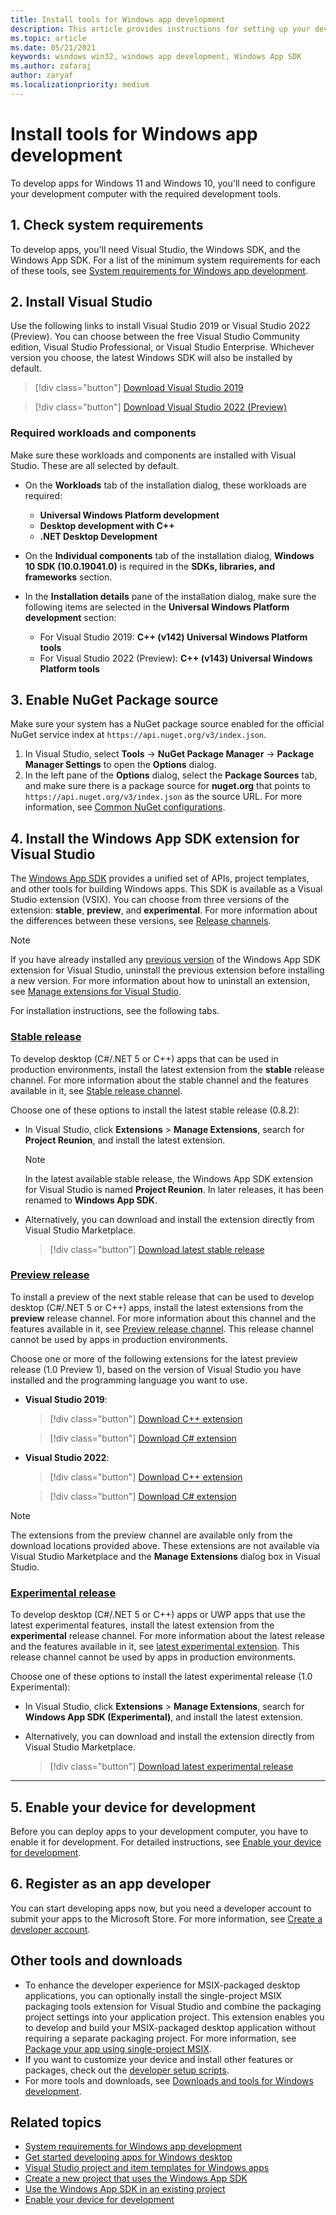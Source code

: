 ```yaml
---
title: Install tools for Windows app development
description: This article provides instructions for setting up your development computer for Windows app development.
ms.topic: article
ms.date: 05/21/2021
keywords: windows win32, windows app development, Windows App SDK 
ms.author: zafaraj
author: zaryaf
ms.localizationpriority: medium
---
```


# Install tools for Windows app development

To develop apps for Windows 11 and Windows 10, you'll need to configure your development computer with the required development tools.

## 1. Check system requirements

To develop apps, you'll need Visual Studio, the Windows SDK, and the Windows App SDK. For a list of the minimum system requirements for each of these tools, see [System requirements for Windows app development](system-requirements.md).

## 2. Install Visual Studio

Use the following links to install Visual Studio 2019 or Visual Studio 2022 (Preview). You can choose between the free Visual Studio Community edition, Visual Studio Professional, or Visual Studio Enterprise. Whichever version you choose, the latest Windows SDK will also be installed by default.

> [!div class="button"]
> [Download Visual Studio 2019](/visualstudio/releases/2019/release-notes)

> [!div class="button"]
> [Download Visual Studio 2022 (Preview)](/visualstudio/releases/2022/release-notes-preview)

### Required workloads and components

Make sure these workloads and components are installed with Visual Studio. These are all selected by default.

- On the **Workloads** tab of the installation dialog, these workloads are required:
  - **Universal Windows Platform development**
  - **Desktop development with C++**
  - **.NET Desktop Development**

- On the **Individual components** tab of the installation dialog, **Windows 10 SDK (10.0.19041.0)** is required in the **SDKs, libraries, and frameworks** section.

- In the **Installation details** pane of the installation dialog, make sure the following items are selected in the **Universal Windows Platform development** section:
  - For Visual Studio 2019: **C++ (v142) Universal Windows Platform tools**
  - For Visual Studio 2022 (Preview): **C++ (v143) Universal Windows Platform tools**

## 3. Enable NuGet Package source

Make sure your system has a NuGet package source enabled for the official NuGet service index at `https://api.nuget.org/v3/index.json`.

 1. In Visual Studio, select **Tools** -> **NuGet Package Manager** -> **Package Manager Settings** to open the **Options** dialog.
 2. In the left pane of the **Options** dialog, select the **Package Sources** tab, and make sure there is a package source for **nuget.org** that points to `https://api.nuget.org/v3/index.json` as the source URL. For more information, see [Common NuGet configurations](/nuget/consume-packages/configuring-nuget-behavior).

## 4. Install the Windows App SDK extension for Visual Studio

The [Windows App SDK](index.md) provides a unified set of APIs, project templates, and other tools for building Windows apps. This SDK is available as a Visual Studio extension (VSIX). You can choose from three versions of the extension: **stable**, **preview**, and **experimental**. For more information about the differences between these versions, see [Release channels](release-channels.md).

> [!NOTE]
> If you have already installed any [previous version](downloads.md) of the Windows App SDK extension for Visual Studio, uninstall the previous extension before installing a new version. For more information about how to uninstall an extension, see [Manage extensions for Visual Studio](/visualstudio/ide/finding-and-using-visual-studio-extensions).

For installation instructions, see the following tabs.

### [Stable release](#tab/stable)

To develop desktop (C#/.NET 5 or C++) apps that can be used in production environments, install the latest extension from the **stable** release channel. For more information about the stable channel and the features available in it, see [Stable release channel](stable-channel.md).

Choose one of these options to install the latest stable release (0.8.2):

- In Visual Studio, click **Extensions** > **Manage Extensions**, search for **Project Reunion**, and install the latest extension.
    > [!NOTE]
    > In the latest available stable release, the Windows App SDK extension for Visual Studio is named **Project Reunion**. In later releases, it has been renamed to **Windows App SDK**.

- Alternatively, you can download and install the extension directly from Visual Studio Marketplace.

    > [!div class="button"]
    > [Download latest stable release](https://aka.ms/windowsappsdk/stable-vsix)

### [Preview release](#tab/preview)

To install a preview of the next stable release that can be used to develop desktop (C#/.NET 5 or C++) apps, install the latest extensions from the **preview** release channel. For more information about this channel and the features available in it, see [Preview release channel](stable-channel.md). This release channel cannot be used by apps in production environments.

Choose one or more of the following extensions for the latest preview release (1.0 Preview 1), based on the version of Visual Studio you have installed and the programming language you want to use.

- **Visual Studio 2019**:

   > [!div class="button"]
    > [Download C++ extension](https://aka.ms/windowsappsdk/1.0-preview1/extension/VS2019/cpp)

    > [!div class="button"]
    > [Download C# extension](https://aka.ms/windowsappsdk/1.0-preview1/extension/VS2019/csharp)

- **Visual Studio 2022**:

    > [!div class="button"]
    > [Download C++ extension](https://aka.ms/windowsappsdk/1.0-preview1/extension/VS2022/cpp)

    > [!div class="button"]
    > [Download C# extension](https://aka.ms/windowsappsdk/1.0-preview1/extension/VS2022/csharp)

> [!NOTE]
> The extensions from the preview channel are available only from the download locations provided above. These extensions are not available via Visual Studio Marketplace and the **Manage Extensions** dialog box in Visual Studio.

### [Experimental release](#tab/experimental)

To develop desktop (C#/.NET 5 or C++) apps or UWP apps that use the latest experimental features, install the latest extension from the **experimental** release channel. For more information about the latest release and the features available in it, see [latest experimental extension](experimental-channel.md). This release channel cannot be used by apps in production environments.

Choose one of these options to install the latest experimental release (1.0 Experimental):

- In Visual Studio, click **Extensions** > **Manage Extensions**, search for **Windows App SDK (Experimental)**, and install the latest extension.
- Alternatively, you can download and install the extension directly from Visual Studio Marketplace.

    > [!div class="button"]
    > [Download latest experimental release](https://aka.ms/windowsappsdk/experimental-vsix)

---

## 5. Enable your device for development

Before you can deploy apps to your development computer, you have to enable it for development. For detailed instructions, see [Enable your device for development](../get-started/enable-your-device-for-development.md).

## 6. Register as an app developer

You can start developing apps now, but you need a developer account to submit your apps to the Microsoft Store. For more information, see [Create a developer account](../get-started/sign-up.md).

## Other tools and downloads

- To enhance the developer experience for MSIX-packaged desktop applications, you can optionally install the single-project MSIX packaging tools extension for Visual Studio and combine the packaging project settings into your application project. This extension enables you to develop and build your MSIX-packaged desktop application without requiring a separate packaging project. For more information, see [Package your app using single-project MSIX](single-project-msix.md).
- If you want to customize your device and install other features or packages, check out the [developer setup scripts](https://github.com/Microsoft/windows-dev-box-setup-scripts).
- For more tools and downloads, see [Downloads and tools for Windows development](https://developer.microsoft.com/windows/downloads).

## Related topics

- [System requirements for Windows app development](system-requirements.md)
- [Get started developing apps for Windows desktop](../get-started/index.md)
- [Visual Studio project and item templates for Windows apps](../desktop/visual-studio-templates.md)
- [Create a new project that uses the Windows App SDK](../winui/winui3/create-your-first-winui3-app.md)
- [Use the Windows App SDK in an existing project](use-windows-app-sdk-in-existing-project.md)
- [Enable your device for development](../get-started/enable-your-device-for-development.md)
